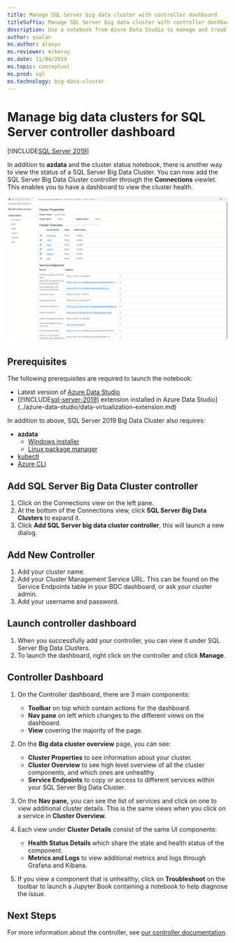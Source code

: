 ```yaml
---
title: Manage SQL Server big data cluster with controller dashboard
titleSuffix: Manage SQL Server big data cluster with controller dashboard
description: Use a notebook from Azure Data Studio to manage and troubleshoot a big data cluster.
author: yualan
ms.author: alanyu
ms.reviewer: mikeray
ms.date: 11/04/2019
ms.topic: conceptual
ms.prod: sql
ms.technology: big-data-cluster
---
```


# Manage big data clusters for SQL Server controller dashboard

[!INCLUDE[SQL Server 2019](../includes/applies-to-version/sqlserver2019.md)]

In addition to **azdata** and the cluster status notebook, there is another way to view the status of a SQL Server Big Data Cluster. You can now add the SQL Server Big Data Cluster controller through the **Connections** viewlet. This enables you to have a dashboard to view the cluster health.

![dashboard](media/manage-with-controller-dashboard/controller-dashboard.png)
## Prerequisites

The following prerequisites are required to launch the notebook:

* Latest version of [Azure Data Studio](../azure-data-studio/download-azure-data-studio.md)
* [[!INCLUDE[sql-server-2019](../includes/sssqlv15-md.md)] extension installed in Azure Data Studio](../azure-data-studio/data-virtualization-extension.md)

In addition to above, SQL Server 2019 Big Data Cluster also requires:

* **azdata**
    - [Windows installer](../azdata/install/deploy-install-azdata-installer.md)
    - [Linux package manager](../azdata/install/deploy-install-azdata-linux-package.md)
* [kubectl](https://kubernetes.io/docs/tasks/tools/install-kubectl/#install-kubectl-binary-using-native-package-management)
* [Azure CLI](/cli/azure/install-azure-cli)

## Add SQL Server Big Data Cluster controller

1. Click on the Connections view on the left pane.
2. At the bottom of the Connections view, click **SQL Server Big Data Clusters** to expand it.
3. Click **Add SQL Server big data cluster controller**, this will launch a new dialog.

## Add New Controller

1. Add your cluster name.
2. Add your Cluster Management Service URL. This can be found on the Service Endpoints table in your BDC dashboard, or ask your cluster admin.
3. Add your username and password.

## Launch controller dashboard

1. When you successfully add your controller, you can view it under SQL Server Big Data Clusters.
2. To launch the dashboard, right click on the controller and click **Manage**.

## Controller Dashboard

1. On the Controller dashboard, there are 3 main components:

    - **Toolbar** on top which contain actions for the dashboard.
    - **Nav pane** on left which changes to the different views on the dashboard.
    - **View** covering the majority of the page.

2. On the **Big data cluster overview** page, you can see:

    - **Cluster Properties** to see information about your cluster.
    - **Cluster Overview** to see high level overview of all the cluster components, and which ones are unhealthy
    - **Service Endpoints** to copy or access to different services within your SQL Server Big Data Cluster.

3. On the **Nav pane,** you can see the list of services and click on one to view additional cluster details. This is the same views when you click on a service in **Cluster Overview.**

4. Each view under **Cluster Details** consist of the same UI components:

    - **Health Status Details** which share the state and health status of the component.
    - **Metrics and Logs** to view additional metrics and logs through Grafana and Kibana.

1. If you view a component that is unhealthy, click on **Troubleshoot** on the toolbar to launch a Jupyter Book containing a notebook to help diagnose the issue.

## Next Steps

For more information about the controller, see [our controller documentation](concept-controller.md).